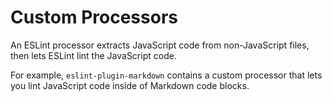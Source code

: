 # Custom Processors

An ESLint processor extracts JavaScript code from non-JavaScript files, then lets ESLint lint the JavaScript code.

For example, `eslint-plugin-markdown` contains a custom processor that lets you lint JavaScript code inside of Markdown code blocks.
